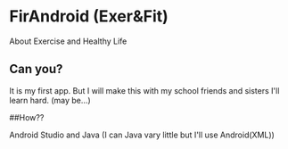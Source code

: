 # FirAndroid (Exer&Fit)
 About Exercise and Healthy Life
 
 ## Can you? 
 It is my first app.
 But I will make this with my school friends and sisters
 I'll learn hard. (may be...)
 
 ##How??
 
 Android Studio and Java
 (I can Java vary little but I'll use Android(XML))
 
 

